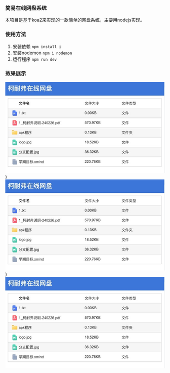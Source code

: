 ### 简易在线网盘系统

本项目是基于koa2来实现的一款简单的网盘系统，主要用nodejs实现。

### 使用方法

1. 安装依赖  ```npm install i```
2. 安装nodemon ```npm i nodemon```
3. 运行程序 ```npm run dev```



### 效果展示

![image](http://github.com/boldiy/eiwen-disk/raw/master/doc/image.png))
![image](https://github.com/boldiy/eiwen-disk/raw/master/doc/image.png))
![test](https://raw.githubusercontent.com/boldiy/eiwen-disk/master/doc/image.png)


